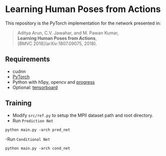 # Learning Human Poses from Actions

This repository is the PyTorch implementation for the network presented in:

> Aditya Arun, C.V. Jawahar, and M. Pawan Kumar,          
> **Learning Human Poses from Actions**,        
> [BMVC 2018](arXiv:1807.09075, 2018).

## Requirements
- cudnn
- [PyTorch](http://pytorch.org/)
- Python with h5py, opencv and [progress](https://anaconda.org/conda-forge/progress)
- Optional: [tensorboard](https://www.tensorflow.org/get_started/summaries_and_tensorboard) 

## Training
- Modify `src/ref.py` to setup the MPII dataset path and root directory. 
- Run `Prediction Net`
```
python main.py -arch pred_net
```
-Run `Conditional Net`
```
python main.py -arch cond_net
```
